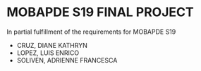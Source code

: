 # MOBAPDE S19 FINAL PROJECT
In partial fulfillment of the requirements for MOBAPDE S19

* CRUZ, DIANE KATHRYN
* LOPEZ, LUIS ENRICO
* SOLIVEN, ADRIENNE FRANCESCA
